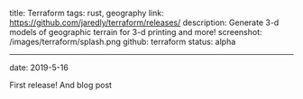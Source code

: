 title: Terraform
tags: rust, geography
link: https://github.com/jaredly/terraform/releases/
description: Generate 3-d models of geographic terrain for 3-d printing and more!
screenshot: /images/terraform/splash.png
github: terraform
status: alpha

---
date: 2019-5-16

First release! And blog post

